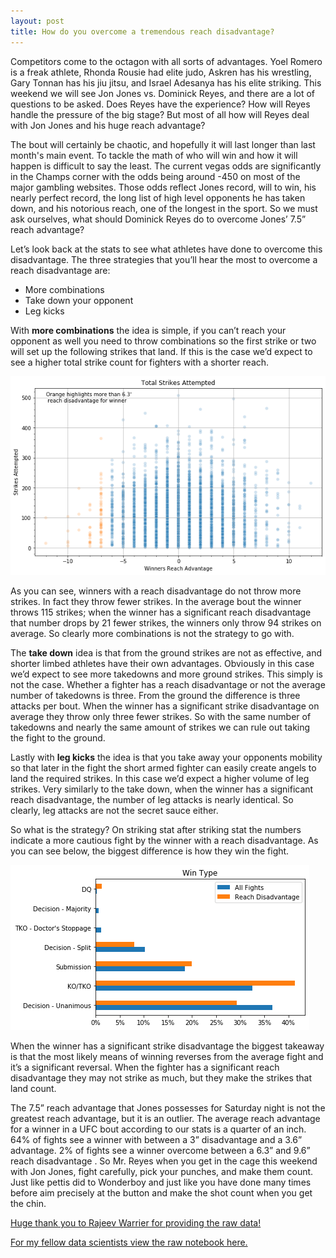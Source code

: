 ```yaml
---
layout: post
title: How do you overcome a tremendous reach disadvantage?
---
```


Competitors come to the octagon with all sorts of advantages.  Yoel Romero is a freak athlete, Rhonda Rousie had elite judo, Askren has his wrestling, Gary Tonnan has his jiu jitsu, and Israel Adesanya has his elite striking.  This weekend we will see Jon Jones vs. Dominick Reyes, and there are a lot of questions to be asked.  Does Reyes have the experience?  How will Reyes handle the pressure of the big stage? But most of all how will Reyes deal with Jon Jones and his huge reach advantage?

The bout will certainly be chaotic, and hopefully it will last longer than last month's main event.  To tackle the math of who will win and how it will happen is difficult to say the least.  The current vegas odds are significantly in the Champs corner with the odds being around -450 on most of the major gambling websites.  Those odds reflect Jones record, will to win, his nearly perfect record, the long list of high level opponents he has taken down, and his notorious reach, one of the longest in the sport.  So we must ask ourselves, what should Dominick Reyes do to overcome Jones’ 7.5” reach advantage?

Let’s look back at the stats to see what athletes have done to overcome this disadvantage.  The three strategies that you’ll hear the most to overcome a reach disadvantage are:

* More combinations
* Take down your opponent
* Leg kicks


With **more combinations** the idea is simple, if you can’t reach your opponent as well you need to throw combinations so the first strike or two will set up the following strikes that land.  If this is the case we’d expect to see a higher total strike count  for fighters with a shorter reach.  

![Strikes Attempted Scatter Plot](https://github.com/CJRicciardi/CJRicciardi.github.io/blob/master/img/w_tot_str_scatter.png?raw=true)

As you can see, winners with a reach disadvantage do not throw more strikes. In fact they throw fewer strikes.  In the average bout the winner throws 115 strikes; when the winner has a significant reach disadvantage that number drops by 21 fewer strikes, the winners only throw 94 strikes on average.  So clearly more combinations is not the strategy to go with.

The **take down** idea is that from the ground strikes are not as effective, and shorter limbed athletes have their own advantages.  Obviously in this case we’d expect to see more takedowns and more ground strikes.  This simply is not the case.  Whether a fighter has a reach disadvantage or not the average number of takedowns is three.  From the ground the difference is three attacks per bout.   When the winner has a significant strike disadvantage on average they throw only three fewer strikes.  So with the same number of takedowns and nearly the same amount of strikes we can rule out taking the fight to the ground.

Lastly with **leg kicks** the idea is that you take away your opponents mobility so that later in the fight the short armed fighter can easily create angels to land the required strikes.  In this case we’d expect a higher volume of leg strikes.  Very similarly to the take down, when the winner has a significant reach disadvantage, the number of leg attacks is nearly identical.  So clearly, leg attacks are not the secret sauce either.  

So what is the strategy?  On striking stat after striking stat the numbers indicate a more cautious fight by the winner with a reach disadvantage.  As you can see below, the biggest difference is how they win the fight.  

![Win By Bar Chart](https://github.com/CJRicciardi/CJRicciardi.github.io/blob/master/img/win_by_barh.png?raw=true)

When the winner has a significant strike disadvantage the biggest takeaway is that the most likely means of winning reverses from the average fight and it’s a significant reversal.  When the fighter has a significant reach disadvantage they may not strike as much, but they make the strikes that land count.  

The 7.5” reach advantage that Jones possesses for Saturday night is not the greatest reach advantage, but it is an outlier.  The average reach advantage for a winner in a UFC bout according to our stats is a quarter of an inch.  64% of fights see a winner with between a 3” disadvantage and a 3.6” advantage.  2% of fights see a winner overcome between a 6.3” and 9.6” reach disadvantage .  So Mr. Reyes when you get in the cage this weekend with Jon Jones, fight carefully, pick your punches, and make them count.  Just like pettis did to Wonderboy and just like you have done many times before aim precisely at the button and make the shot count when you get the chin.

[Huge thank you to Rajeev Warrier for providing the raw data!](https://www.kaggle.com/rajeevw/ufcdata)

[For my fellow data scientists view the raw notebook here.](https://colab.research.google.com/drive/1-hagV30aqImR7O9ocydaXvsYRv7ItaJ_)
